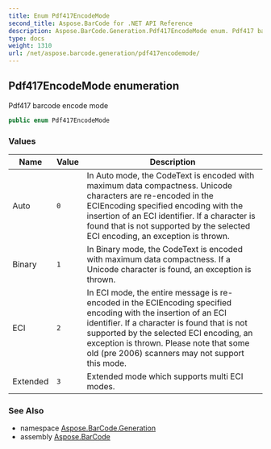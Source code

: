 ```yaml
---
title: Enum Pdf417EncodeMode
second_title: Aspose.BarCode for .NET API Reference
description: Aspose.BarCode.Generation.Pdf417EncodeMode enum. Pdf417 barcode encode mode
type: docs
weight: 1310
url: /net/aspose.barcode.generation/pdf417encodemode/
---
```

## Pdf417EncodeMode enumeration

Pdf417 barcode encode mode

```csharp
public enum Pdf417EncodeMode
```

### Values

| Name | Value | Description |
| --- | --- | --- |
| Auto | `0` | In Auto mode, the CodeText is encoded with maximum data compactness. Unicode characters are re-encoded in the ECIEncoding specified encoding with the insertion of an ECI identifier. If a character is found that is not supported by the selected ECI encoding, an exception is thrown. |
| Binary | `1` | In Binary mode, the CodeText is encoded with maximum data compactness. If a Unicode character is found, an exception is thrown. |
| ECI | `2` | In ECI mode, the entire message is re-encoded in the ECIEncoding specified encoding with the insertion of an ECI identifier. If a character is found that is not supported by the selected ECI encoding, an exception is thrown. Please note that some old (pre 2006) scanners may not support this mode. |
| Extended | `3` | Extended mode which supports multi ECI modes. |

### See Also

* namespace [Aspose.BarCode.Generation](../../aspose.barcode.generation/)
* assembly [Aspose.BarCode](../../)


